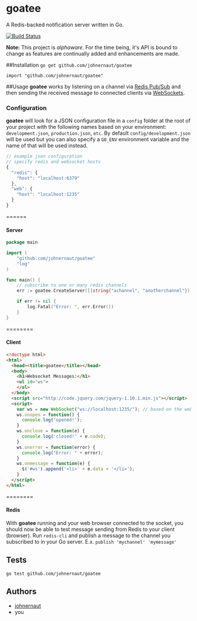 goatee
======

A Redis-backed notification server written in Go.

[![Build Status](https://travis-ci.org/johnernaut/goatee.png?branch=master)](https://travis-ci.org/johnernaut/goatee)

**Note:** This project is *alphaware*.  For the time being, it's API is bound to change as features are continually added and enhancements are made.

##Installation
`go get github.com/johnernaut/goatee`

`import "github.com/johnernaut/goatee"`

##Usage
**goatee** works by listening on a channel via [Redis Pub/Sub](http://redis.io/topics/pubsub) and then sending the received message to connected clients via [WebSockets](http://en.wikipedia.org/wiki/WebSocket).

### Configuration
**goatee** will look for a JSON configuration file in a `config` folder at the root of your project with the following names based on your environment: `development.json`, `production.json`, `etc`.  By default `config/development.json` will be used but you can also specify a `GO_ENV` environment variable and the name of that will be used instead.

```javascript
// example json configuration
// specify redis and websocket hosts
{
  "redis": {
    "host": "localhost:6379"
  },
  "web": {
    "host": "localhost:1235"
  }
}
```

======
#### Server
```go
package main

import (
    "github.com/johnernaut/goatee"
    "log"
)

func main() {
    // subscribe to one or many redis channels
    err := goatee.CreateServer([]string{"achannel", "anotherchannel"})

    if err != nil {
        log.Fatal("Error: ", err.Error())
    }
}
```
========
#### Client
```html
<!doctype html>
<html>
  <head><title>goatee</title></head>
  <body>
    <h1>Websocket Messages:</h1>
    <ul id="ws">
    </ul>
  </body>
  <script src="http://code.jquery.com/jquery-1.10.1.min.js"></script>
  <script>
    var ws = new WebSocket("ws://localhost:1235/"); // based on the websocket host set in your config file
    ws.onopen = function() {
      console.log('opened!');
    }
    ws.onclose = function(e) {
      console.log('closed!' + e.code);
    }
    ws.onerror = function(error) {
      console.log("Error: " + error);
    }
    ws.onmessage = function(e) {
      $('#ws').append('<li>' + e.data + '</li>');
    }
  </script>
</html>
```
========
#### Redis
With **goatee** running and your web browser connected to the socket, you should now be able to test message sending from Redis to your client (browser).  Run `redis-cli` and publish a message to the channel you subscribed to in your Go server.  E.x. `publish 'mychannel' 'mymessage'`

## Tests
`go test github.com/johnernaut/goatee`

## Authors
- [johnernaut](https://github.com/johnernaut)
- you
